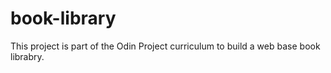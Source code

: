 # book-library
This project is part of the Odin Project curriculum to build a web base book librabry.
